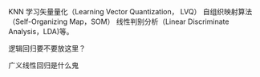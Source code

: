 
KNN
学习矢量量化（Learning Vector Quantization， LVQ）
自组织映射算法（Self-Organizing Map，SOM）
线性判别分析（Linear Discriminate Analysis，LDA)等。


逻辑回归要不要放这里？

广义线性回归是什么鬼
